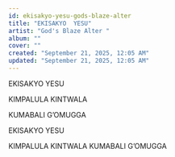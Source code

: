 ```yaml
---
id: ekisakyo-yesu-gods-blaze-alter
title: "EKISAKYO  YESU"
artist: "God's Blaze Alter "
album: ""
cover: ""
created: "September 21, 2025, 12:05 AM"
updated: "September 21, 2025, 12:05 AM"
---
```


EKISAKYO 
YESU

KIMPALULA
KINTWALA

KUMABALI 
G’OMUGGA

EKISAKYO 
YESU

KIMPALULA
KINTWALA
KUMABALI 
G’OMUGGA